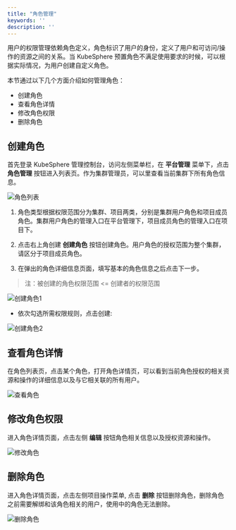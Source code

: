 ```yaml
---
title: "角色管理"
keywords: ''
description: ''
---
```


用户的权限管理依赖角色定义，角色标识了用户的身份，定义了用户和可访问/操作的资源之间的关系。当 KubeSphere 预置角色不满足使用要求的时候，可以根据实际情况，为用户创建自定义角色。

本节通过以下几个方面介绍如何管理角色：

- 创建角色
- 查看角色详情
- 修改角色权限
- 删除角色


## 创建角色  

首先登录 KubeSphere 管理控制台，访问左侧菜单栏，在 **平台管理** 菜单下，点击 **角色管理** 按钮进入列表页。作为集群管理员，可以里查看当前集群下所有角色信息。  

![角色列表](/role_lists.png)

1. 角色类型根据权限范围分为集群、项目两类，分别是集群用户角色和项目成员角色。集群用户角色的管理入口在平台管理下，项目成员角色的管理入口在项目下。

2. 点击右上角创建 **创建角色** 按钮创建角色。用户角色的授权范围为整个集群，请区分于项目成员角色。

3. 在弹出的角色详细信息页面，填写基本的角色信息之后点击下一步。

> 注：被创建的角色权限范围 <= 创建者的权限范围

![创建角色1](/role_create01.png)  

* 依次勾选所需权限规则，点击创建:

![创建角色2](/role_create02.png)  

## 查看角色详情  

在角色列表页，点击某个角色，打开角色详情页，可以看到当前角色授权的相关资源和操作的详细信息以及与它相关联的所有用户。

![查看角色](/role_detail.png)

## 修改角色权限  

进入角色详情页面，点击左侧 **编辑** 按钮角色相关信息以及授权资源和操作。

![修改角色](/role_edit.png)  

## 删除角色  

进入角色详情页面，点击左侧项目操作菜单, 点击 **删除** 按钮删除角色，删除角色之前需要解绑和该角色相关的用户，使用中的角色无法删除。

![删除角色](/role_delete.png)  

